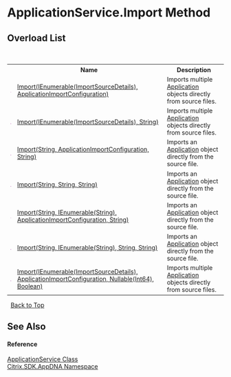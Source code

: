 # ApplicationService.Import Method 
 


## Overload List
&nbsp;<table><tr><th></th><th>Name</th><th>Description</th></tr><tr><td>![Public method](media/pubmethod.gif "Public method")</td><td><a href="M_Citrix_SDK_AppDNA_ApplicationService_Import">Import(IEnumerable(ImportSourceDetails), ApplicationImportConfiguration)</a></td><td>
Imports multiple <a href="T_Citrix_SDK_AppDNA_Application">Application</a> objects directly from source files.</td></tr><tr><td>![Public method](media/pubmethod.gif "Public method")</td><td><a href="M_Citrix_SDK_AppDNA_ApplicationService_Import_2">Import(IEnumerable(ImportSourceDetails), String)</a></td><td>
Imports multiple <a href="T_Citrix_SDK_AppDNA_Application">Application</a> objects directly from source files.</td></tr><tr><td>![Public method](media/pubmethod.gif "Public method")</td><td><a href="M_Citrix_SDK_AppDNA_ApplicationService_Import_3">Import(String, ApplicationImportConfiguration, String)</a></td><td>
Imports an <a href="T_Citrix_SDK_AppDNA_Application">Application</a> object directly from the source file.</td></tr><tr><td>![Public method](media/pubmethod.gif "Public method")</td><td><a href="M_Citrix_SDK_AppDNA_ApplicationService_Import_6">Import(String, String, String)</a></td><td>
Imports an <a href="T_Citrix_SDK_AppDNA_Application">Application</a> object directly from the source file.</td></tr><tr><td>![Public method](media/pubmethod.gif "Public method")</td><td><a href="M_Citrix_SDK_AppDNA_ApplicationService_Import_4">Import(String, IEnumerable(String), ApplicationImportConfiguration, String)</a></td><td>
Imports an <a href="T_Citrix_SDK_AppDNA_Application">Application</a> object directly from the source file.</td></tr><tr><td>![Public method](media/pubmethod.gif "Public method")</td><td><a href="M_Citrix_SDK_AppDNA_ApplicationService_Import_5">Import(String, IEnumerable(String), String, String)</a></td><td>
Imports an <a href="T_Citrix_SDK_AppDNA_Application">Application</a> object directly from the source file.</td></tr><tr><td>![Public method](media/pubmethod.gif "Public method")</td><td><a href="M_Citrix_SDK_AppDNA_ApplicationService_Import_1">Import(IEnumerable(ImportSourceDetails), ApplicationImportConfiguration, Nullable(Int64), Boolean)</a></td><td>
Imports multiple <a href="T_Citrix_SDK_AppDNA_Application">Application</a> objects directly from source files.</td></tr></table>&nbsp;
<a href="#applicationservice.import-method">Back to Top</a>

## See Also


#### Reference
<a href="T_Citrix_SDK_AppDNA_ApplicationService">ApplicationService Class</a><br /><a href="N_Citrix_SDK_AppDNA">Citrix.SDK.AppDNA Namespace</a><br />